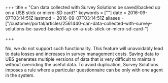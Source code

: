 +++
title = "Can data collected with Survey Solutions be saved/backed up on a USB stick or micro-SD card?"
keywords = [""]
date = 2016-09-07T03:14:51Z
lastmod = 2016-09-07T03:14:51Z
aliases = ["/customer/portal/articles/2561440-can-data-collected-with-survey-solutions-be-saved-backed-up-on-a-usb-stick-or-micro-sd-card-"]

+++

No, we do not support such functionality. This feature will unavoidably
lead to data losses and increases in survey management costs. Saving
data to UBS generates multiple versions of data that is very difficult
to maintain without overriding the useful data. To avoid duplication,
Survey Solutions imposes a rule where a particular questionnaire can be
only with one agent in the system.
